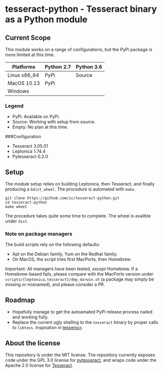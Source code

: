 tesseract-python - Tesseract binary as a Python module
======================================================

Current Scope
-------------

This module works on a range of configurations, but the PyPi package is more limited at this time.

| Platforms    | Python 2.7 | Python 3.6 |
| ---------    | ---------- | ---------- |
| Linux x86_64 |  PyPi      | Source     |
| MacOS 10.13  |  PyPi      |            |
| Windows      |            |            |

### Legend

* PyPi: Available on PyPi.
* Source: Working with setup from source.
* Empty: No plan at this time.


###Configuration

* Tesseract 3.05.01
* Leptonica 1.74.4
* Pytesseract 0.2.0


Setup
-----

The module setup relies on building Leptonica, then Tesseract, and finally producing a `bdist_wheel`. The procedure is automated with `make`.

    git clone https://github.com/ic/tesseract-python.git
    cd tesseract-python
    make wheel

The procedure takes quite some time to complete. The wheel is availble under `dist`.

### Note on package managers

The build scripts rely on the following defaults:

* Apt on the Debian family, Yum on the Redhat family.
* On MacOS, the script tries first MacPorts, then Homebrew.

Important: All managers have been tested, *except* Homebrew. If a Homebrew-based fails, please compare with the MacPorts version under `scripts/{leptonica,tesseract}/dep_darwin.sh` (a package may simply be missing or misnamed), and please consider a PR.


Roadmap
-------

* Hopefully manage to get the autoamated PyPi release process nailed and working fully.
* Replace the current ugly shelling to the `tesseract` binary by proper calls to `libtess`. Inspiration in [tesserocr](https://github.com/sirfz/tesserocr).


About the license
-----------------

This repository is under the MIT license. The repository currently exposes code under the GPL 3.0 license for [pytesseract](https://github.com/madmaze/pytesseract/blob/master/LICENSE), and wraps code under the Apache 2.0 license for [Tesseract](https://github.com/tesseract-ocr/tesseract/blob/master/LICENSE).
